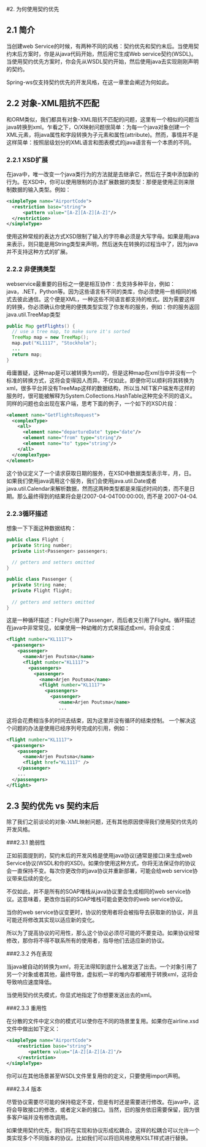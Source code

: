 #2. 为何使用契约优先

## 2.1 简介

当创建web Service的时候，有两种不同的风格：契约优先和契约末后。当使用契约末后方案时，你是从java代码开始，然后用它生成Web service契约(WSDL)。当使用契约优先方案时，你会先从WSDL契约开始，然后使用java去实现刚刚声明的契约。

Spring-ws仅支持契约优先的开发风格，在这一章里会阐述为何如此。


## 2.2 对象-XML阻抗不匹配

和ORM类似，我们都具有对象-XML阻抗不匹配的问题，这里有一个相似的问题当java转换到xml。乍看之下，O/X映射问题很简单：为每一个java对象创建一个XML元素，将java属性和字段转换为子元素和属性(attribute)。然而，事情并不是这样简单：按照层级划分的XML语言和图表模式的java语言有一个本质的不同。


### 2.2.1 XSD扩展

在java中，唯一改变一个java类行为的方法就是去继承它，然后在子类中添加新的行为。在XSD中，你可以使用限制的办法扩展数据的类型：那便是使用正则来限制数据的输入类型。例如：

``` xml
<simpleType name="AirportCode">
  <restriction base="string">
      <pattern value="[A-Z][A-Z][A-Z]"/>
  </restriction>
</simpleType>
```

使用这种常规的表达方式XSD限制了输入的字符串必须是大写字母。如果是用java来表示，则只能是用String类型来声明，然后迷失在转换的过程当中了，因为java并不支持这种方式的扩展。


### 2.2.2 非便携类型

webservice最重要的目标之一便是相互协作：去支持多种平台，例如：java，.NET，Python等。因为这些语言有不同的类库，你必须使用一些相同的格式去彼此通信。这个便是XML，一种这些不同语言都支持的格式。因为需要这样的转换，你必须确认你使用的便携类型实现了你发布的服务，例如：你的服务返回java.util.TreeMap类型

``` java
public Map getFlights() {
  // use a tree map, to make sure it's sorted
  TreeMap map = new TreeMap();
  map.put("KL1117", "Stockholm");
  ...
  return map;
}
```

毋庸置疑，这种map是可以被转换为xml的，但是这种map在xml当中并没有一个标准的转换方式，这将会变得因人而异。不仅如此，即便你可以顺利将其转换为xml，很多平台并没有TreeMap这样的数据结构，所以当.NET客户端发布这样的服务时，很可能被解释为System.Collections.HashTable这种完全不同的语义。
同样的问题也会出现在客户端，思考下面的例子，一个如下的XSD片段：

``` xml
<element name="GetFlightsRequest">
  <complexType>
    <all>
      <element name="departureDate" type="date"/>
      <element name="from" type="string"/>
      <element name="to" type="string"/>
    </all>
  </complexType>
</element>
```

这个协议定义了一个请求获取日期的服务，在XSD中数据类型表示年，月，日。如果我们使用java调用这个服务，我们会使用java.util.Date或者java.util.Calendar来解析数据，然而这两种类型都是来描述时间的类，而不是日期。那么最终得到的结果将会是(2007-04-04T00:00:00), 而不是 2007-04-04.


### 2.2.3循环描述
想象一下下面这种数据结构：

``` java
public class Flight {
  private String number;
  private List<Passenger> passengers;
    
  // getters and setters omitted
}

public class Passenger {
  private String name;
  private Flight flight;
    
  // getters and setters omitted
}
```

这是一种循环描述：Flight引用了Passenger，而后者又引用了Flight。循环描述在java中非常常见，如果使用一种幼稚的方式来描述成xml，将会变成：

``` xml
<flight number="KL1117">
  <passengers>
    <passenger>
      <name>Arjen Poutsma</name>
      <flight number="KL1117">
        <passengers>
          <passenger>
            <name>Arjen Poutsma</name>
            <flight number="KL1117">
              <passengers>
                <passenger>
                   <name>Arjen Poutsma</name>
                   ...
```

这将会花费相当多的时间去结束，因为这里并没有循环的结束控制。
一个解决这个问题的办法是使用已经序列号完成的引用，例如：

``` xml
<flight number="KL1117">
  <passengers>
    <passenger>
      <name>Arjen Poutsma</name>
      <flight href="KL1117" />
    </passenger>
    ...
  </passengers>
</flight>
```

## 2.3 契约优先 vs 契约末后

除了我们之前谈论的对象-XML映射问题，还有其他原因使得我们使用契约优先的开发风格。

###2.3.1 脆弱性

正如前面提到的，契约末后的开发风格是使用java协议(通常是接口)来生成web Service协议(WSDL和你的XSD)。如果你使用这种方式，你将无法保证你的协议会一直保持不变。每次你更改你的java协议并重新部署，可能会给web service协议带来后续的变化。

不仅如此，并不是所有的SOAP堆栈从java协议里会生成相同的web service协议。这意味着，更改你当前的SOAP堆栈可能会更改你的web service协议。


当你的web service协议变更时，协议的使用者将会被指导去获取新的协议，并且可能还将修改其实现以适应新的变化。

所以为了提高协议的可用性，那么这个协议必须尽可能的不要变动。如果协议经常修改，那你将不得不联系所有的使用者，指导他们去适应新的协议。

###2.3.2 外在表现

当java被自动的转换为xml，将无法得知到底什么被发送了出去。一个对象引用了另一个对象或者其他，最终导致，虚拟机一半的堆内存都被用于转换xml，这将会导致响应速度降低。

当使用契约优先模式，你显式地指定了你想要发送出去的xml。

###2.3.3 重用性

在分散的文件中定义你的模式可以使你在不同的场景里复用。如果你在airline.xsd文件中做出如下定义：

``` xml
<simpleType name="AirportCode">
    <restriction base="string">
        <pattern value="[A-Z][A-Z][A-Z]"/>
    </restriction>
</simpleType>
```

你可以在其他场景甚至WSDL文件里复用你的定义，只要使用import声明。

###2.3.4 版本

尽管协议需要尽可能的保持稳定不变，但是有时还是需要进行修改。在java中，这将会导致接口的修改，或者定义新的接口。当然，旧的服务依旧需要保留，因为很多客户端并没有修改调用。

如果使用契约优先，我们将在实现和协议形成松耦合。这样的松耦合可以允许一个类实现多个不同版本的协议。比如我们可以将旧风格使用XSLT样式进行替换。


